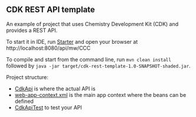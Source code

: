CDK REST API template
---

An example of project that uses Chemistry Development Kit (CDK) and provides a REST API.

To start it in IDE, run [Starter](./src/main/java/cdkapi/Starter.java) and open your browser at http://localhost:8080/api/mw/CCC

To compile and start from the command line, run `mvn clean install` followed by `java -jar target/cdk-rest-template-1.0-SNAPSHOT-shaded.jar`.

Project structure:

- [CdkApi](./src/main/java/cdkapi/CdkApi.java) is where the actual API is
- [web-app-context.xml](./src/main/resources/web-app-context.xml) is the main app context where the beans can be defined
- [CdkApiTest](./src/test/java/cdkapi/CdkApiTest.java) to test your API
